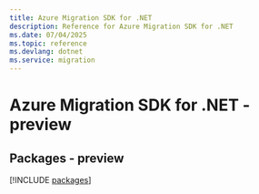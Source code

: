 ```yaml
---
title: Azure Migration SDK for .NET
description: Reference for Azure Migration SDK for .NET
ms.date: 07/04/2025
ms.topic: reference
ms.devlang: dotnet
ms.service: migration
---
```

# Azure Migration SDK for .NET - preview
## Packages - preview
[!INCLUDE [packages](migration-index.md)]